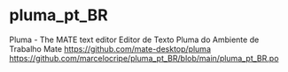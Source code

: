 # pluma_pt_BR
Pluma - The MATE text editor
Editor de Texto Pluma do Ambiente de Trabalho Mate
https://github.com/mate-desktop/pluma
https://github.com/marcelocripe/pluma_pt_BR/blob/main/pluma_pt_BR.po
